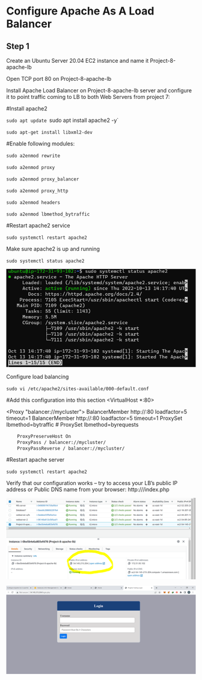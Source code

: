 # Configure Apache As A Load Balancer

## Step 1

Create an Ubuntu Server 20.04 EC2 instance and name it Project-8-apache-lb

Open TCP port 80 on Project-8-apache-lb 

Install Apache Load Balancer on Project-8-apache-lb server and configure it to point traffic coming to LB to both Web Servers from project 7:

#Install apache2

`sudo apt update
`sudo apt install apache2 -y`

`sudo apt-get install libxml2-dev`

#Enable following modules:

`sudo a2enmod rewrite`

`sudo a2enmod proxy`

`sudo a2enmod proxy_balancer`

`sudo a2enmod proxy_http`

`sudo a2enmod headers`

`sudo a2enmod lbmethod_bytraffic`

#Restart apache2 service

`sudo systemctl restart apache2`

Make sure apache2 is up and running

`sudo systemctl status apache2`

![sudo-status](./Images/Status.PNG)


Configure load balancing

`sudo vi /etc/apache2/sites-available/000-default.conf`

#Add this configuration into this section <VirtualHost *:80>  </VirtualHost>

<Proxy "balancer://mycluster">
               BalancerMember http://<WebServer1-Private-IP-Address>:80 loadfactor=5 timeout=1
               BalancerMember http://<WebServer2-Private-IP-Address>:80 loadfactor=5 timeout=1
               ProxySet lbmethod=bytraffic
               # ProxySet lbmethod=byrequests
        </Proxy>

        ProxyPreserveHost On
        ProxyPass / balancer://mycluster/
        ProxyPassReverse / balancer://mycluster/

#Restart apache server

`sudo systemctl restart apache2`

Verify that our configuration works – try to access your LB’s public IP address or Public DNS name from your browser:
http://<Load-Balancer-Public-IP-Address-or-Public-DNS-Name>/index.php

![database](./Images/Database-Ip.PNG)

![login](./Images/Load-balancer-login.PNG)